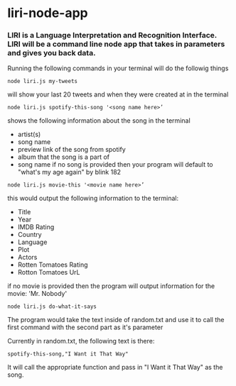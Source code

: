 # liri-node-app

### LIRI is a Language Interpretation and Recognition Interface. LIRI will be a command line node app that takes in parameters and gives you back data.

Running the following commands in your terminal will do the followig things

`node liri.js my-tweets`

will show your last 20 tweets and when they were created at in the terminal


`node liri.js spotify-this-song '<song name here>’`

shows the following information about the song in the terminal

+ artist(s)
+ song name
+ preview link of the song from spotify
+ album that the song is a part of
+ song name
if no song is provided then your program will default to "what's my age again" by blink 182


`node liri.js movie-this '<movie name here>’`

this would output the following information to the terminal:

+ Title
+ Year
+ IMDB Rating
+ Country
+ Language
+ Plot
+ Actors
+ Rotten Tomatoes Rating
+ Rotton Tomatoes UrL

if no movie is provided then the program will output information for the movie: 'Mr. Nobody'


`node liri.js do-what-it-says` 

The program would take the text inside of random.txt and use it to call the first command with the second part as it's parameter

Currently in random.txt, the following text is there:

`spotify-this-song,"I Want it That Way"`

It will call the appropriate function and pass in "I Want it That Way" as the song.